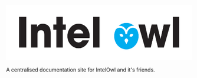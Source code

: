 <img src="docs/static/intel_owl_positive.png" width=547 height=150 alt="Intel Owl"/>

A centralised documentation site for IntelOwl and it's friends.
